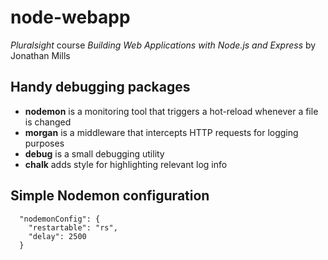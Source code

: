 # node-webapp

*Pluralsight* course *Building Web Applications with Node.js and Express* by Jonathan Mills

## Handy debugging packages

- **nodemon** is a monitoring tool that triggers a hot-reload whenever a file is changed
- **morgan** is a middleware that intercepts HTTP requests for logging purposes
- **debug** is a small debugging utility
- **chalk** adds style for highlighting relevant log info

## Simple Nodemon configuration
```
  "nodemonConfig": {
    "restartable": "rs",
    "delay": 2500
  }
```
